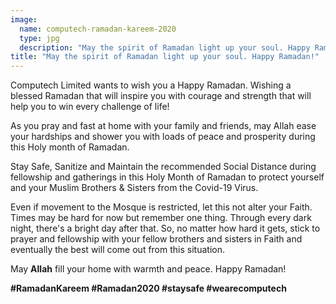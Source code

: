 ```yaml
---
image:
  name: computech-ramadan-kareem-2020
  type: jpg
  description: "May the spirit of Ramadan light up your soul. Happy Ramadan!"
title: "May the spirit of Ramadan light up your soul. Happy Ramadan!"
---
```


Computech Limited wants to wish you a Happy Ramadan. Wishing a blessed Ramadan that will inspire you with courage and strength that will help you to win every challenge of life!

As you pray and fast at home with your family and friends, may Allah ease your hardships and shower you with loads of peace and prosperity during this Holy month of Ramadan. 

Stay Safe, Sanitize and Maintain the recommended Social Distance during fellowship and gatherings in this Holy Month of Ramadan to protect yourself and your Muslim Brothers & Sisters from the Covid-19 Virus.

Even if movement to the Mosque is restricted, let this not alter your Faith. Times may be hard for now but remember one thing. Through every dark night, there's a bright day after that. So, no matter how hard it gets, stick to prayer and fellowship with your fellow brothers and sisters in Faith and eventually the best will come out from this situation.

May __Allah__ fill your home with warmth and peace. Happy Ramadan!

__#RamadanKareem #Ramadan2020 #staysafe #wearecomputech__
